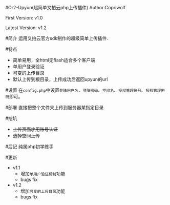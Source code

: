 #Or2-Upyun(超简单又拍云php上传插件)
Author:Copriwolf

First  Version: v1.0

Latest Version: v1.2

#简介
运用又拍云官方sdk制作的超级简单上传插件.

#特点
- 简单易用，全html无flash适合多个客户端
- 单用户登录验证
- 可变的上传目录
- 默认上传到根目录，上传成功后返回upyun的url

#设置
在`config.php`中设置`登陆用户名`、`登陆密码`、`空间名`、`授权管理账号`、`授权管理密码`即可。

#部署
直接把整个文件夹上传到服务器某指定目录

#挖坑
- ~~上传页面才用账号认证~~
- ~~选择空间上传~~

#后记
纯属php初学练手

#更新
- v1.1
  - 增加`单用户验证机制`功能
  - bugs fix
- v1.2
  - 增加`可变的上传目录`功能
  - bugs fix